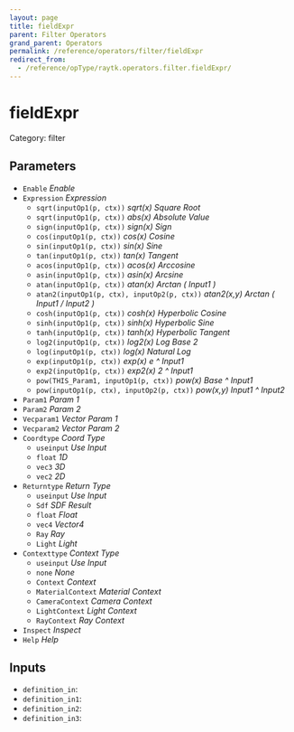 ```yaml
---
layout: page
title: fieldExpr
parent: Filter Operators
grand_parent: Operators
permalink: /reference/operators/filter/fieldExpr
redirect_from:
  - /reference/opType/raytk.operators.filter.fieldExpr/
---
```


# fieldExpr

Category: filter



## Parameters

* `Enable` *Enable*
* `Expression` *Expression*
  * `sqrt(inputOp1(p, ctx))` *sqrt(x)         Square Root*
  * `sqrt(inputOp1(p, ctx))` *abs(x)         Absolute Value*
  * `sign(inputOp1(p, ctx))` *sign(x)         Sign*
  * `cos(inputOp1(p, ctx))` *cos(x)         Cosine*
  * `sin(inputOp1(p, ctx))` *sin(x)          Sine*
  * `tan(inputOp1(p, ctx))` *tan(x)         Tangent*
  * `acos(inputOp1(p, ctx))` *acos(x)       Arccosine*
  * `asin(inputOp1(p, ctx))` *asin(x)        Arcsine*
  * `atan(inputOp1(p, ctx))` *atan(x)        Arctan ( Input1 )*
  * `atan2(inputOp1(p, ctx), inputOp2(p, ctx))` *atan2(x,y)   Arctan ( Input1 / Input2 )*
  * `cosh(inputOp1(p, ctx))` *cosh(x)       Hyperbolic Cosine*
  * `sinh(inputOp1(p, ctx))` *sinh(x)        Hyperbolic Sine*
  * `tanh(inputOp1(p, ctx))` *tanh(x)        Hyperbolic Tangent*
  * `log2(inputOp1(p, ctx))` *log2(x)         Log Base 2*
  * `log(inputOp1(p, ctx))` *log(x)            Natural Log*
  * `exp(inputOp1(p, ctx))` *exp(x)          e ^ Input1*
  * `exp2(inputOp1(p, ctx))` *exp2(x)        2 ^ Input1*
  * `pow(THIS_Param1, inputOp1(p, ctx))` *pow(x)         Base ^ Input1*
  * `pow(inputOp1(p, ctx), inputOp2(p, ctx))` *pow(x,y)      Input1 ^ Input2*
* `Param1` *Param 1*
* `Param2` *Param 2*
* `Vecparam1` *Vector Param 1*
* `Vecparam2` *Vector Param 2*
* `Coordtype` *Coord Type*
  * `useinput` *Use Input*
  * `float` *1D*
  * `vec3` *3D*
  * `vec2` *2D*
* `Returntype` *Return Type*
  * `useinput` *Use Input*
  * `Sdf` *SDF Result*
  * `float` *Float*
  * `vec4` *Vector4*
  * `Ray` *Ray*
  * `Light` *Light*
* `Contexttype` *Context Type*
  * `useinput` *Use Input*
  * `none` *None*
  * `Context` *Context*
  * `MaterialContext` *Material Context*
  * `CameraContext` *Camera Context*
  * `LightContext` *Light Context*
  * `RayContext` *Ray Context*
* `Inspect` *Inspect*
* `Help` *Help*

## Inputs

* `definition_in`: 
* `definition_in1`: 
* `definition_in2`: 
* `definition_in3`: 